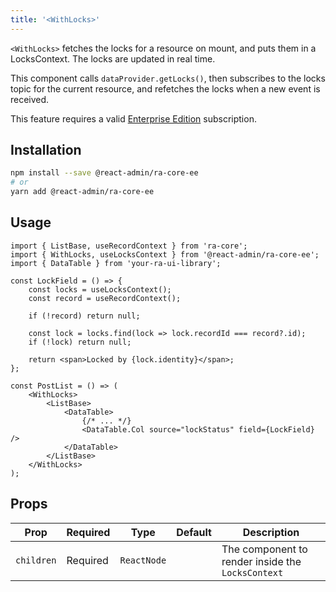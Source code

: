 ```yaml
---
title: '<WithLocks>'
---
```


`<WithLocks>` fetches the locks for a resource on mount, and puts them in a LocksContext. The locks are updated in real time.

This component calls `dataProvider.getLocks()`, then subscribes to the locks topic for the current resource, and refetches the locks when a new event is received.

This feature requires a valid [Enterprise Edition](https://marmelab.com/ra-enterprise/) subscription.

## Installation

```bash
npm install --save @react-admin/ra-core-ee
# or
yarn add @react-admin/ra-core-ee
```

## Usage

```tsx
import { ListBase, useRecordContext } from 'ra-core';
import { WithLocks, useLocksContext } from '@react-admin/ra-core-ee';
import { DataTable } from 'your-ra-ui-library';

const LockField = () => {
    const locks = useLocksContext();
    const record = useRecordContext();

    if (!record) return null;

    const lock = locks.find(lock => lock.recordId === record?.id);
    if (!lock) return null;

    return <span>Locked by {lock.identity}</span>;
};

const PostList = () => (
    <WithLocks>
        <ListBase>
            <DataTable>
                {/* ... */}
                <DataTable.Col source="lockStatus" field={LockField} />
            </DataTable>
        </ListBase>
    </WithLocks>
);
```

## Props

| Prop       | Required | Type        | Default | Description                                       |
| ---------- | -------- | ----------- | ------- | ------------------------------------------------- |
| `children` | Required | `ReactNode` |         | The component to render inside the `LocksContext` |
